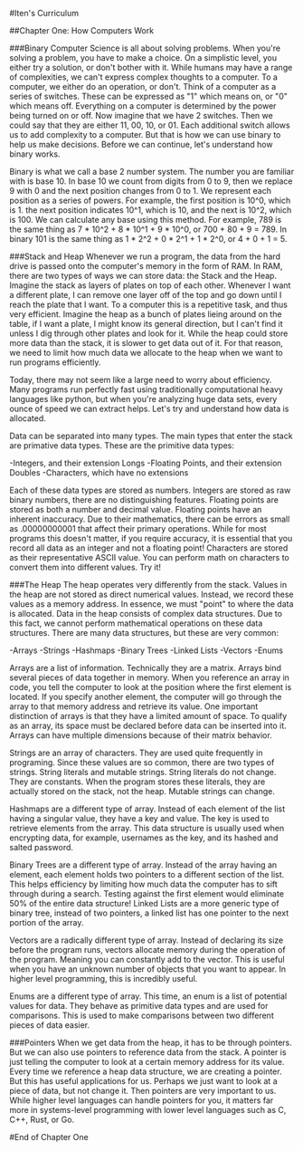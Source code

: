 #Iten's Curriculum

##Chapter One: How Computers Work

###Binary
Computer Science is all about solving problems. When you're solving a problem,
you have to make a choice. On a simplistic level, you either try a solution, or
don't bother with it. While humans may have a range of complexities, we can't 
express complex thoughts to a computer. To a computer, we either do an operation,
or don't. Think of a computer as a series of switches. These can be expressed as
"1" which means on, or "0" which means off. Everything on a computer is determined
by the power being turned on or off. Now imagine that we have 2 switches. Then we
could say that they are either 11, 00, 10, or 01. Each additional switch allows
us to add complexity to a computer. But that is how we can use binary to help us
make decisions. Before we can continue, let's understand how binary works.  

Binary is what we call a base 2 number system. The number you are familiar with is
base 10. In base 10 we count from digits from 0 to 9, then we replace 9 with 0 and
the next position changes from 0 to 1. We represent each position as a series of
powers. For example, the first position is 10^0, which is 1. the next position indicates
10^1, which is 10, and the next is 10^2, which is 100. We can calculate any base using
this method. For example, 789 is the same thing as 7 * 10^2 + 8 * 10^1 + 9 * 10^0, or
700 + 80 + 9 = 789. In binary 101 is the same thing as 1 * 2^2 + 0 * 2^1 + 1 * 2^0, or
4 + 0 + 1 = 5.

###Stack and Heap
Whenever we run a program, the data from the hard drive is passed onto the 
computer's memory in the form of RAM. In RAM, there are two types of ways
we can store data: the Stack and the Heap. Imagine the stack as layers of
plates on top of each other. Whenever I want a different plate, I can remove
one layer off of the top and go down until I reach the plate that I want. To
a computer this is a repetitive task, and thus very efficient. Imagine the
heap as a bunch of plates lieing around on the table, if I want a plate, I
might know its general direction, but I can't find it unless I dig through other
plates and look for it. While the heap could store more data than the stack,
it is slower to get data out of it. For that reason, we need to limit how
much data we allocate to the heap when we want to run programs efficiently.  

Today, there may not seem like a large need to worry about efficiency. Many
programs run perfectly fast using traditionally computational heavy languages
like python, but when you're analyzing huge data sets, every ounce of speed we
can extract helps. Let's try and understand how data is allocated.  

Data can be separated into many types. The main types that enter the stack are
primative data types. These are the primitive data types:

-Integers, and their extension Longs
-Floating Points, and their extension Doubles
-Characters, which have no extensions

Each of these data types are stored as numbers. Integers are stored as raw
binary numbers, there are no distinguishing features. Floating points are
stored as both a number and decimal value. Floating points have an inherent
inaccuracy. Due to their mathematics, there can be errors as small as
.00000000001 that affect their primary operations. While for most programs
this doesn't matter, if you require accuracy, it is essential that you record
all data as an integer and not a floating point! Characters are stored as
their representative ASCII value. You can perform math on characters to convert
them into different values. Try it!

###The Heap
The heap operates very differently from the stack. Values in the heap are not
stored as direct numerical values. Instead, we record these values as a memory
address. In essence, we must "point" to where the data is allocated. Data in
the heap consists of complex data structures. Due to this fact, we cannot perform
mathematical operations on these data structures. There are many data structures,
but these are very common:

-Arrays
-Strings
-Hashmaps
-Binary Trees
-Linked Lists
-Vectors
-Enums

Arrays are a list of information. Technically they are a matrix. Arrays bind
several pieces of data together in memory. When you reference an array in code,
you tell the computer to look at the position where the first element is located.
If you specify another element, the computer will go through the array to that 
memory address and retrieve its value. One important distinction of arrays is
that they have a limited amount of space. To qualify as an array, its space must
be declared before data can be inserted into it. Arrays can have multiple dimensions
because of their matrix behavior.

Strings are an array of characters. They are used quite frequently in programing.
Since these values are so common, there are two types of strings. String literals
and mutable strings. String literals do not change. They are constants. When the
program stores these literals, they are actually stored on the stack, not the heap.
Mutable strings can change.

Hashmaps are a different type of array. Instead of each element of the list having
a singular value, they have a key and value. The key is used to retrieve elements
from the array. This data structure is usually used when encrypting data, for example,
usernames as the key, and its hashed and salted password.

Binary Trees are a different type of array. Instead of the array having an element,
each element holds two pointers to a different section of the list. This helps
efficiency by limiting how much data the computer has to sift through during a 
search. Testing against the first element would eliminate 50% of the entire data
structure! Linked Lists are a more generic type of binary tree, instead of two 
pointers, a linked list has one pointer to the next portion of the array.

Vectors are a radically different type of array. Instead of declaring its size before
the program runs, vectors allocate memory during the operation of the program. Meaning
you can constantly add to the vector. This is useful when you have an unknown number of
objects that you want to appear. In higher level programming, this is incredibly useful.

Enums are a different type of array. This time, an enum is a list of potential values
for data. They behave as primitive data types and are used for comparisons. This is used
to make comparisons between two different pieces of data easier.

###Pointers
When we get data from the heap, it has to be through pointers. But we can also use
pointers to reference data from the stack. A pointer is just telling the computer
to look at a certain memory address for its value. Every time we reference a heap
data structure, we are creating a pointer. But this has useful applications for us.
Perhaps we just want to look at a piece of data, but not change it. Then pointers
are very important to us. While higher level languages can handle pointers for you,
it matters far more in systems-level programming with lower level languages such as
C, C++, Rust, or Go.

#End of Chapter One 
